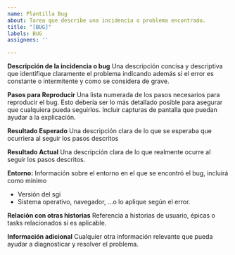 ```yaml
---
name: Plantilla Bug
about: Tarea que describe una incidencia o problema encontrado.
title: "[BUG]"
labels: BUG
assignees: ''

---
```


**Descripción de la incidencia o bug**
Una descripción concisa y descriptiva que identifique claramente el problema indicando además si el error es constante o intermitente y como se considera de grave.

**Pasos para Reproducir**
Una lista numerada de los pasos necesarios para reproducir el bug. Esto debería ser lo más detallado posible para asegurar que cualquiera pueda seguirlos.
Incluir capturas de pantalla que puedan ayudar a la explicación.

**Resultado Esperado**
Una descripción clara de lo que se esperaba que ocurriera al seguir los pasos descritos

**Resultado Actual**
Una descripción clara de lo que realmente ocurre al seguir los pasos descritos.

**Entorno:**
Información sobre el entorno en el que se encontró el bug, incluirá como mínimo 
 - Versión del sgi
 - Sistema operativo, navegador, ...o lo aplique según el error.

**Relación con otras historias**
Referencia a historias de usuario, épicas o tasks relacionados si es aplicable.

**Información adicional**
Cualquier otra información relevante que pueda ayudar a diagnosticar y resolver el problema.
